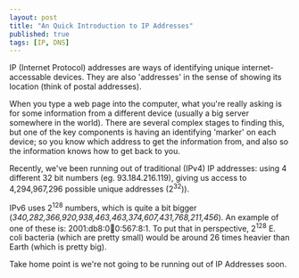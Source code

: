 ```yaml
---
layout: post
title: "An Quick Introduction to IP Addresses"
published: true
tags: [IP, DNS]
---
```

IP (Internet Protocol) addresses are ways of identifying unique internet-accessable devices. They are also 'addresses' in the sense of showing its location (think of postal addresses).

When you type a web page into the computer, what you're really asking is for some information from a different device (usually a big server somewhere in the world). There are several complex stages to finding this, but one of the key components is having an identifying 'marker' on each device; so you know which address to get the information from, and also so the information knows how to get back to you.

Recently, we've been running out of traditional (IPv4) IP addresses: using 4 different 32 bit numbers (eg. 93.184.216.119), giving us access to 4,294,967,296 possible unique addresses (2<sup>32</sup>)). 

IPv6 uses 2<sup>128</sup> numbers, which is quite a bit bigger (_340,282,366,920,938,463,463,374,607,431,768,211,456_). An example of one of these is: 2001:db8:0:1234:0:567:8:1. To put that in perspective, 2<sup>128</sup> E. coli bacteria (which are pretty small) would be around 26 times heavier than Earth (which is pretty big).

Take home point is we're not going to be running out of IP Addresses soon.
